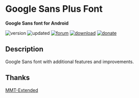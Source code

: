 # Google Sans Plus Font
**Google Sans font for Android**

![version](https://img.shields.io/badge/Version-1.0-brightgreen.svg) 
![updated](https://img.shields.io/badge/Updated-Mar_13,_2020-green.svg) 
[![forum](https://img.shields.io/badge/Forum-XDA-orange.svg)](https://forum.xda-developers.com/apps/magisk/font-headline-fonts-nongthaihoang-t3886349) 
[![download](https://img.shields.io/badge/Download-↓-yellow.svg)](https://github.com/nongthaihoang/unicode_google_sans_font/releases)
[![donate](https://img.shields.io/badge/Donate-Paypal-blue.svg)](https://paypal.me/nongthaihoang)
 
## Description
Google Sans font with additional features and improvements.

## Thanks
[MMT-Extended](https://github.com/Zackptg5/MMT-Extended)
